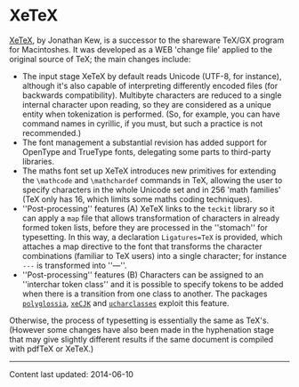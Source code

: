# XeTeX

[XeTeX](http://scripts.sil.org/xetex), by Jonathan Kew, is a
successor to the shareware TeX/GX program for Macintoshes.  It was
developed as a WEB 'change file' applied to the original source
of TeX; the main changes include:

- The input stage XeTeX by default reads Unicode (UTF-8, for
  instance), although it's also capable of interpreting differently
  encoded files (for backwards compatibility).  Multibyte characters
  are reduced to a single internal character upon reading, so they are
  considered as a unique entity when tokenization is performed.  (So,
  for example, you can have command names in cyrillic, if you must,
  but such a practice is not recommended.)
- The font management a substantial revision has added support
  for OpenType and TrueType fonts, delegating some parts to
  third-party libraries.
- The maths font set up XeTeX introduces new primitives for
  extending the `\mathcode` and `\mathchardef` commands in TeX,
  allowing the user to specify characters in the whole Unicode set and
  in 256 'math families' (TeX only has 16, which limits some maths
  coding techniques).
- ''Post-processing'' features (A) XeTeX links to the
  `teckit` library so it can apply a `map` file
  that allows transformation of characters in already formed token
  lists, before they are processed in the ''stomach'' for typesetting.
  In this way, a declaration `Ligatures=TeX` is provided,
  which attaches a map directive to the font that transforms the
  character combinations (familiar to TeX users) into a single
  character; for instance `---` is transformed into
  ''&mdash;''.
- ''Post-processing'' features (B) Characters can be assigned to
  an ''interchar token class'' and it is possible to specify tokens to
  be added when there is a transition from one class to another.  The
  packages [`polyglossia`](http://ctan.org/pkg/polyglossia), [`xeCJK`](http://ctan.org/pkg/xeCJK) and
  [`ucharclasses`](http://ctan.org/pkg/ucharclasses) exploit this feature.

Otherwise, the process of typesetting is essentially the same as
TeX's.  (However some changes have also been made in the
hyphenation stage that may give slightly different results if the same
document is compiled with pdfTeX or XeTeX.)


----

Content last updated: 2014-06-10
